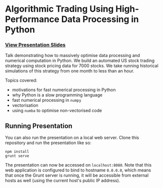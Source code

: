 # Algorithmic Trading Using High-Performance Data Processing in Python

### [View Presentation Slides](http://donaldwhyte.github.io/algorithmic-trading-using-high-perf-data-processing-in-python)

Talk demonstrating how to massively optimise data processing and numerical computation in Python. We build an automated US stock trading strategy using stock pricing data for 7000 stocks. We take running historical simulations of this strategy from one month to less than an hour.

Topics covered:

* motivations for fast numerical processing in Python
* why Python is a slow programming language
* fast numerical processing in `numpy`
* vectorisation
* using `numba` to optimise non-vectorised code

## Running Presentation

You can also run the presentation on a local web server. Clone this repository and run the presentation like so:

```
npm install
grunt serve
```

The presentation can now be accessed on `localhost:8080`. Note that this web application is configured to bind to hostname `0.0.0.0`, which means that once the Grunt server is running, it will be accessible from external hosts as well (using the current host's public IP address).
